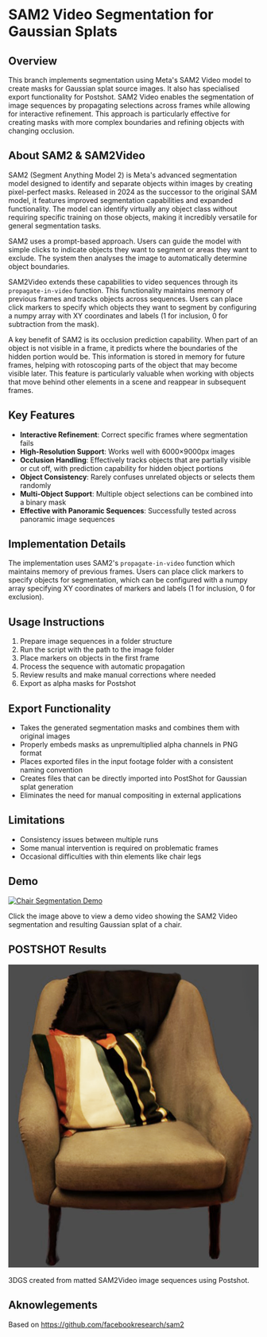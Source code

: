 # SAM2 Video Segmentation for Gaussian Splats

## Overview
This branch implements segmentation using Meta's SAM2 Video model to create masks for Gaussian splat source images. It also has specialised export functionality for Postshot. SAM2 Video enables the segmentation of image sequences by propagating selections across frames while allowing for interactive refinement. This approach is particularly effective for creating masks with more complex boundaries and refining objects with changing occlusion.

## About SAM2 & SAM2Video

SAM2 (Segment Anything Model 2) is Meta's advanced segmentation model designed to identify and separate objects within images by creating pixel-perfect masks. Released in 2024 as the successor to the original SAM model, it features improved segmentation capabilities and expanded functionality. The model can identify virtually any object class without requiring specific training on those objects, making it incredibly versatile for general segmentation tasks.

SAM2 uses a prompt-based approach. Users can guide the model with simple clicks to indicate objects they want to segment or areas they want to exclude. The system then analyses the image to automatically determine object boundaries.

SAM2Video extends these capabilities to video sequences through its `propagate-in-video` function. This functionality maintains memory of previous frames and tracks objects across sequences. Users can place click markers to specify which objects they want to segment by configuring a numpy array with XY coordinates and labels (1 for inclusion, 0 for subtraction from the mask).

A key benefit of SAM2 is its occlusion prediction capability. When part of an object is not visible in a frame, it predicts where the boundaries of the hidden portion would be. This information is stored in memory for future frames, helping with rotoscoping parts of the object that may become visible later. This feature is particularly valuable when working with objects that move behind other elements in a scene and reappear in subsequent frames.


## Key Features
- **Interactive Refinement**: Correct specific frames where segmentation fails
- **High-Resolution Support**: Works well with 6000×9000px images
- **Occlusion Handling**: Effectively tracks objects that are partially visible or cut off, with prediction capability for hidden object portions
- **Object Consistency**: Rarely confuses unrelated objects or selects them randomly
- **Multi-Object Support**: Multiple object selections can be combined into a binary mask
- **Effective with Panoramic Sequences**: Successfully tested across panoramic image sequences

## Implementation Details
The implementation uses SAM2's `propagate-in-video` function which maintains memory of previous frames. Users can place click markers to specify objects for segmentation, which can be configured with a numpy array specifying XY coordinates of markers and labels (1 for inclusion, 0 for exclusion).

## Usage Instructions
1. Prepare image sequences in a folder structure
2. Run the script with the path to the image folder
3. Place markers on objects in the first frame
4. Process the sequence with automatic propagation
5. Review results and make manual corrections where needed
6. Export as alpha masks for Postshot

## Export Functionality
- Takes the generated segmentation masks and combines them with original images
- Properly embeds masks as unpremultiplied alpha channels in PNG format
- Places exported files in the input footage folder with a consistent naming convention
- Creates files that can be directly imported into PostShot for Gaussian splat generation
- Eliminates the need for manual compositing in external applications
  
## Limitations
- Consistency issues between multiple runs
- Some manual intervention is required on problematic frames
- Occasional difficulties with thin elements like chair legs

## Demo
[![Chair Segmentation Demo](https://storage.googleapis.com/anmstorage/Master_class/Thumbnail_chair.PNG)](https://storage.googleapis.com/anmstorage/Master_class/chair_demo_video.mp4)

Click the image above to view a demo video showing the SAM2 Video segmentation and resulting Gaussian splat of a chair.

## POSTSHOT Results 
![3D Gaussian Splatting Chair Rendering](PostShot_3DGS_results/chair_3DGS.png)

3DGS created from matted SAM2Video image sequences using Postshot.

## Aknowlegements 
Based on https://github.com/facebookresearch/sam2
